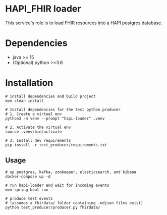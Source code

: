# HAPI_FHIR loader

This service's role is to load FHIR resources into a HAPI postgres database.

# Dependencies

- java >= 15
- (Optional) python >=3.6

# Installation

```shell
# install dependencies and build project
mvn clean install

# Install dependencies for the test python producer
# 1. Create a virtual env
python3 -m venv --prompt "hapi-loader" .venv

# 2. Activate the virtual env
source .venv/bin/activate

# 3. Install dev requirements
pip install -r test_producer/requirements.txt
```

## Usage

```shell
# up postgres, kafka, zookeeper, elasticsearch, and kibana
docker-compose up -d

# run hapi-loader and wait for incoming events
mvn spring-boot run

# produce test events
# (assumes a fhirdata/ folder containing .ndjson files exist)
python test_producer/producer.py fhirdata/
```
